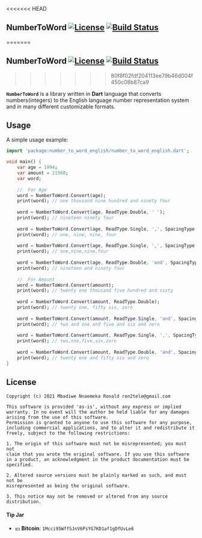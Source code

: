 <<<<<<< HEAD
## NumberToWord [![License](https://img.shields.io/badge/license-MIT-blue.svg)](https://github.com/Ron4fun/number_to_word_english/blob/main/LICENSE) [![Build Status](https://travis-ci.com/Ron4fun/number_to_word_english.svg?branch=main)](https://travis-ci.com/Ron4fun/number_to_word_english)
=======
## NumberToWord [![License](https://img.shields.io/badge/license-MIT-blue.svg)](https://github.com/Ron4fun/number_to_word_english/blob/master/LICENSE) [![Build Status](https://travis-ci.org/Ron4fun/number_to_word_english.svg?branch=master)](https://travis-ci.org/Ron4fun/number_to_word_english)
>>>>>>> 80f8f02fdf204113ee79b46d004f450c08b87ca9

**`NumberToWord`** is a library written in **Dart** language that converts numbers(integers) to the English language number representation system and in many different customizable formats.

## Usage

A simple usage example:

```dart
import 'package:number_to_word_english/number_to_word_english.dart';

void main() {
    var age = 1994;
    var amount = 21560;
    var word;
    
    //  For Age
    word = NumberToWord.Convert(age);
    print(word); // one thousand nine hundred and ninety four
    
    word = NumberToWord.Convert(age, ReadType.Double, ' ');
    print(word); // nineteen ninety four
    
    word = NumberToWord.Convert(age, ReadType.Single, ',', SpacingType.Right);
    print(word); // one, nine, nine, four
    
    word = NumberToWord.Convert(age, ReadType.Single, ',', SpacingType.NoWrap);
    print(word); // one,nine,nine,four
    
    word = NumberToWord.Convert(age, ReadType.Double, 'and', SpacingType.Both);
    print(word); // nineteen and ninety four
    
    //  For Amount
    word = NumberToWord.Convert(amount);
    print(word); // twenty one thousand five hundred and sixty
    
    word = NumberToWord.Convert(amount, ReadType.Double);
    print(word); // twenty one, fifty six, zero
    
    word = NumberToWord.Convert(amount, ReadType.Single, 'and', SpacingType.Both);
    print(word); // two and one and five and six and zero
    
    word = NumberToWord.Convert(amount, ReadType.Single, ',', SpacingType.NoWrap);
    print(word); // two,one,five,six,zero
    
    word = NumberToWord.Convert(amount, ReadType.Double, 'and', SpacingType.Both);
    print(word); // twenty one and fifty six and zero
}
```
License
----------
    Copyright (c) 2021 Mbadiwe Nnaemeka Ronald ron2tele@gmail.com

    This software is provided 'as-is', without any express or implied
    warranty. In no event will the author be held liable for any damages
    arising from the use of this software.
    Permission is granted to anyone to use this software for any purpose,
    including commercial applications, and to alter it and redistribute it
    freely, subject to the following restrictions:
    
    1. The origin of this software must not be misrepresented; you must not
    claim that you wrote the original software. If you use this software
    in a product, an acknowledgment in the product documentation must be
    specified.
    
    2. Altered source versions must be plainly marked as such, and must not be
    misrepresented as being the original software.
    
    3. This notice may not be removed or altered from any source distribution.
        
     
#### Tip Jar
* :dollar: **Bitcoin**: `1Mcci95WffSJnV6PsYG7KD1af1gDfUvLe6`
